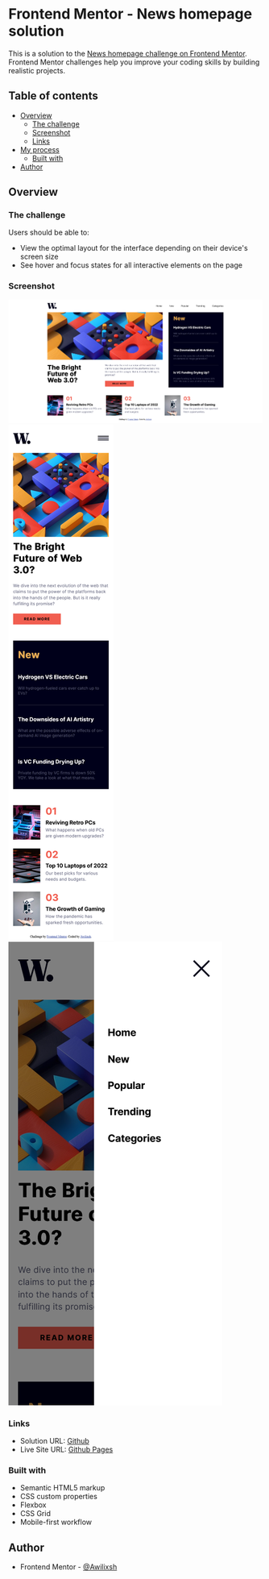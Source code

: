 # Frontend Mentor - News homepage solution

This is a solution to the [News homepage challenge on Frontend Mentor](https://www.frontendmentor.io/challenges/news-homepage-H6SWTa1MFl). Frontend Mentor challenges help you improve your coding skills by building realistic projects. 

## Table of contents

- [Overview](#overview)
  - [The challenge](#the-challenge)
  - [Screenshot](#screenshot)
  - [Links](#links)
- [My process](#my-process)
  - [Built with](#built-with)
- [Author](#author)

## Overview

### The challenge

Users should be able to:

- View the optimal layout for the interface depending on their device's screen size
- See hover and focus states for all interactive elements on the page

### Screenshot

![Desktop](./screenshot_desktop.png)
![Mobile](./screenshot_mobile.png)
![Mobile_navbar](./screenshot_mobile-navbar.png)

### Links

- Solution URL: [Github](https://github.com/Awilixsh/News-Homepage---Frontend-Mentor)
- Live Site URL: [Github Pages](https://awilixsh.github.io/News-Homepage---Frontend-Mentor/)

### Built with

- Semantic HTML5 markup
- CSS custom properties
- Flexbox
- CSS Grid
- Mobile-first workflow

## Author

- Frontend Mentor - [@Awilixsh](https://www.frontendmentor.io/profile/Awilixsh)

